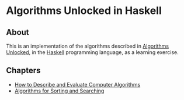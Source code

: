 # Algorithms Unlocked in Haskell

## About

This is an implementation of the algorithms described in [Algorithms Unlocked](http://www.worldcat.org/title/algorithms-unlocked/oclc/971401945), in the [Haskell](https://www.haskell.org/) programming language, as a learning exercise.

## Chapters
* [How to Describe and Evaluate Computer Algorithms](how-to-describe-and-evaluate-computer-algorithms/README.md)
* [Algorithms for Sorting and Searching](algorithms-for-sorting-and-searching/README.md)
